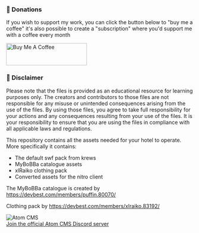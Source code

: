 ### 🙏 Donations
If you wish to support my work, you can click the button below to "buy me a coffee" it's also possible to create a "subscription" where you'd support me with a coffee every month

<a href="https://www.buymeacoffee.com/dennisobject" target="_blank"><img src="https://cdn.buymeacoffee.com/buttons/v2/default-yellow.png" alt="Buy Me A Coffee" style="height: 60px !important;width: 217px !important;" ></a>

### 📢 Disclaimer

Please note that the files is provided as an educational resource for learning purposes only. The creators and contributors to those files are not responsible for any misuse or unintended consequences arising from the use of the files. By using those files, you agree to take full responsibility for your actions and any consequences resulting from your use of the files. It is your responsibility to ensure that you are using the files in compliance with all applicable laws and regulations.

This repository contains all the assets needed for your hotel to operate. More specifically it contains:
- The default swf pack from krews
- MyBoBBa catalogue assets
- xlRaiko clothing pack
- Converted assets for the nitro client

The MyBoBBa catalogue is created by https://devbest.com/members/puffin.80070/

Clothing pack by https://devbest.com/members/xlraiko.83192/

<div>
<img src="https://i.imgur.com/9ePNdJ4.png" alt="Atom CMS"/>
</div>

<div>
    <a href="https://discord.gg/rX3aShUHdg" target="_blank">
        Join the official Atom CMS Discord server
    </a>
</div>
